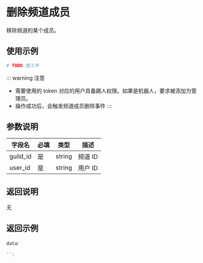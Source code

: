 # 删除频道成员

移除频道的某个成员。

<Warnning />

## 使用示例

```python
# TODO:施工中
```

::: warning 注意

- 需要使用的 token 对应的用户具备踢人权限。如果是机器人，要求被添加为管理员。
- 操作成功后，会触发频道成员删除事件
  :::

## 参数说明

| 字段名  | 必填 | 类型   | 描述    |
| ------- | ---- | ------ | ------- |
| guild_id | 是   | string | 频道 ID |
| user_id  | 是   | string | 用户 ID |

## 返回说明

无

## 返回示例

`data`:

```js
'';
```
